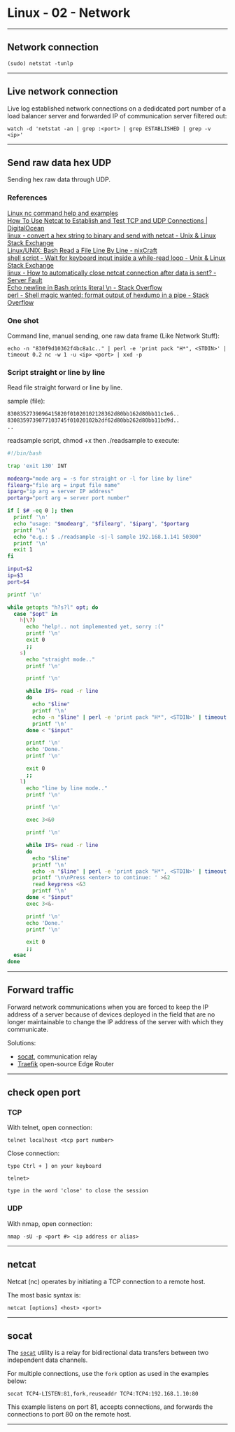 # Linux - 02 - Network

---

## Network connection

```console
(sudo) netstat -tunlp
```

---

## Live network connection

Live log established network connections on a dedidcated port number of a load balancer server and forwarded IP of communication server filtered out:

```console
watch -d 'netstat -an | grep :<port> | grep ESTABLISHED | grep -v <ip>'
```

---

## Send raw data hex UDP

Sending hex raw data through UDP.

### References

[Linux nc command help and examples](https://www.computerhope.com/unix/nc.htm#:~:text=option%20is%20given.-,Client/server%20model,-It%20is%20quite)  
[How To Use Netcat to Establish and Test TCP and UDP Connections | DigitalOcean](https://www.digitalocean.com/community/tutorials/how-to-use-netcat-to-establish-and-test-tcp-and-udp-connections)  
[linux - convert a hex string to binary and send with netcat - Unix & Linux Stack Exchange](https://unix.stackexchange.com/questions/82561/convert-a-hex-string-to-binary-and-send-with-netcat#:~:text=%7C%20perl%20%2De%20%27print%20pack%20%22H*%22%2C%20%3CSTDIN%3E%27%20%7C)  
[Linux/UNIX: Bash Read a File Line By Line - nixCraft](https://www.cyberciti.biz/faq/unix-howto-read-line-by-line-from-file/#:~:text=%23!/bin/bash%0Ainput%3D%22/path/to/txt/file%22%0Awhile%20IFS%3D%20read%20%2Dr%20line%0Ado%0A%20%20echo%20%22%24line%22%0Adone%20%3C%20%22%24input%22)  
[shell script - Wait for keyboard input inside a while-read loop - Unix & Linux Stack Exchange](https://unix.stackexchange.com/questions/445153/wait-for-keyboard-input-inside-a-while-read-loop#:~:text=the%20loop%2C%20the-,read%20keypress,-reads%20from%20this)  
[linux - How to automatically close netcat connection after data is sent? - Server Fault](https://serverfault.com/questions/512722/how-to-automatically-close-netcat-connection-after-data-is-sent#:~:text=echo%20hello%7Cnc-,%2Dw%201,-%2Du%2010.0.30.255%20%2Dp)  
[Echo newline in Bash prints literal \n - Stack Overflow](https://stackoverflow.com/questions/8467424/echo-newline-in-bash-prints-literal-n#:~:text=Use-,printf,-instead%3A)  
[perl - Shell magic wanted: format output of hexdump in a pipe - Stack Overflow](https://stackoverflow.com/questions/5974607/shell-magic-wanted-format-output-of-hexdump-in-a-pipe#:~:text=you%20can%20use-,xxd%20%2Dp,-to%20make%20a)

### One shot

Command line, manual sending, one raw data frame (Like Network Stuff):

```console
echo -n "830f9d10362f4bc8a1c.." | perl -e 'print pack "H*", <STDIN>' | timeout 0.2 nc -w 1 -u <ip> <port> | xxd -p
```

### Script straight or line by line

Read file straight forward or line by line.

sample (file):

```txt
8308352739096415820f01020102128362d80bb162d80bb11c1e6..
8308359739077103745f01020102b2df62d80bb262d80bb11bd9d..
..
```

readsample script, chmod +x then ./readsample to execute:

```sh
#!/bin/bash

trap 'exit 130' INT

modearg="mode arg = -s for straight or -l for line by line"
filearg="file arg = input file name"
iparg="ip arg = server IP address"
portarg="port arg = server port number"

if [ $# -eq 0 ]; then
  printf '\n'
  echo "usage: "$modearg", "$filearg", "$iparg", "$portarg
  printf '\n'
  echo "e.g.: $ ./readsample -s|-l sample 192.168.1.141 50300"
  printf '\n'
  exit 1
fi

input=$2
ip=$3
port=$4

printf '\n'

while getopts "h?s?l" opt; do
  case "$opt" in
    h|\?)
      echo "help!.. not implemented yet, sorry :("
      printf '\n'
      exit 0
      ;;
    s)
      echo "straight mode.."
      printf '\n'

      printf '\n'

      while IFS= read -r line
      do
        echo "$line"
        printf '\n'
        echo -n "$line" | perl -e 'print pack "H*", <STDIN>' | timeout 0.2 nc -w 1 -u "$ip" "$port" | xxd -p
        printf '\n'
      done < "$input"

      printf '\n'
      echo 'Done.'
      printf '\n'

      exit 0
      ;;
    l)
      echo "line by line mode.."
      printf '\n'

      printf '\n'

      exec 3<&0

      printf '\n'

      while IFS= read -r line
      do
        echo "$line"
        printf '\n'
        echo -n "$line" | perl -e 'print pack "H*", <STDIN>' | timeout 0.2 nc -w 1 -u "$ip" "$port" | xxd -p
        printf '\n\nPress <enter> to continue: ' >&2
        read keypress <&3
        printf '\n'
      done < "$input"
      exec 3<&-

      printf '\n'
      echo 'Done.'
      printf '\n'

      exit 0
      ;;
  esac
done
```

---

## Forward traffic

Forward network communications when you are forced to keep the IP address of a server because of devices deployed in the field that are no longer maintainable to change the IP address of the server with which they communicate.

Solutions:

- [socat](#socat), communication relay  
- [Traefik](https://doc.traefik.io/traefik/) open-source Edge Router

---

## check open port

### TCP

With telnet, open connection:

```console
telnet localhost <tcp port number>
```

Close connection:

```console
type Ctrl + ] on your keyboard

telnet>

type in the word 'close' to close the session
```

### UDP

With nmap, open connection:

```console
nmap -sU -p <port #> <ip address or alias>
```

---

## netcat

Netcat (nc) operates by initiating a TCP connection to a remote host.

The most basic syntax is:

```console
netcat [options] <host> <port>
```

---

## socat

The [`socat`](https://www.redhat.com/sysadmin/getting-started-socat) utility is a relay for bidirectional data transfers between two independent data channels.

For multiple connections, use the `fork` option as used in the examples below:

```console
socat TCP4-LISTEN:81,fork,reuseaddr TCP4:TCP4:192.168.1.10:80
```

This example listens on port 81, accepts connections, and forwards the connections to port 80 on the remote host.

---
